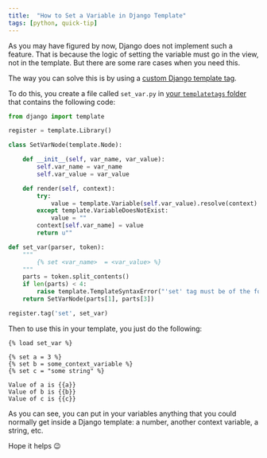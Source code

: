 ```yaml
---
title:  "How to Set a Variable in Django Template"
tags: [python, quick-tip]
---
```


As you may have figured by now, Django does not implement such a feature. That is because the logic of setting the variable must go in the view, not in the template. But there are some rare cases when you need this.

The way you can solve this is by using a [custom Django template tag](https://docs.djangoproject.com/en/2.1/howto/custom-template-tags/#writing-custom-template-tags).

To do this, you create a file called `set_var.py` in [your `templatetags` folder](https://docs.djangoproject.com/en/2.1/howto/custom-template-tags/#code-layout) that contains the following code:

```python
from django import template

register = template.Library()

class SetVarNode(template.Node):

    def __init__(self, var_name, var_value):
        self.var_name = var_name
        self.var_value = var_value

    def render(self, context):
        try:
            value = template.Variable(self.var_value).resolve(context)
        except template.VariableDoesNotExist:
            value = ""
        context[self.var_name] = value
        return u""

def set_var(parser, token):
    """
        {% set <var_name>  = <var_value> %}
    """
    parts = token.split_contents()
    if len(parts) < 4:
        raise template.TemplateSyntaxError("'set' tag must be of the form:  {% set <var_name>  = <var_value> %}")
    return SetVarNode(parts[1], parts[3])

register.tag('set', set_var)
```

Then to use this in your template, you just do the following:

```django
{% load set_var %}

{% set a = 3 %}
{% set b = some_context_variable %}
{% set c = "some string" %}

Value of a is {{a}}
Value of b is {{b}}
Value of c is {{c}}
```

As you can see, you can put in your variables anything that you could normally get inside a Django template: a number, another context variable, a string, etc.

Hope it helps 😉
